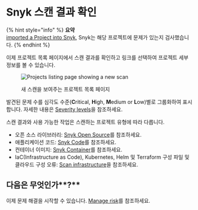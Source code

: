 # Snyk 스캔 결과 확인

{% hint style="info" %}
**요약**\
[imported a Project into Snyk](import-a-project.md), Snyk는 해당 프로젝트에 문제가 있는지 검사했습니다.
{% endhint %}

이제 프로젝트 목록 페이지에서 스캔 결과를 확인하고 링크를 선택하여 프로젝트 세부 정보를 볼 수 있습니다.

<figure><img src="../../.gitbook/assets/Screenshot 2023-01-23 at 15.24.15.png" alt="Projects listing page showing a new scan"><figcaption><p>새 스캔을 보여주는 프로젝트 목록 페이지</p></figcaption></figure>

발견된 문제 수를 심각도 수준(**C**ritical, **H**igh, **M**edium or **L**ow)별로 그룹화하여 표시합니다. 자세한 내용은 [Severity levels](../../scan-with-snyk/find-and-manage-priority-issues/severity-levels.md)을 참조하세요.

스캔 결과와 사용 가능한 작업은 스캔하는 프로젝트 유형에 따라 다릅니다.

* 오픈 소스 라이브러리: [Snyk Open Source](../../scan-with-snyk/snyk-code/manage-code-vulnerabilities/view-vulnerabilities-in-your-code.md)를 참조하세요.
* 애플리케이션 코드: [Snyk Code](broken-reference/)를 참조하세요.
* 컨테이너 이미지: [Snyk Container](../../scan-with-snyk/snyk-container/scan-container-images.md)를 참조하세요.
* IaC(Infrastructure as Code), Kubernetes, Helm 및  Terraform 구성 파일 및 클라우드 구성 오류: [Scan infrastructure](../../scan-with-snyk/scan-infrastructure/)을 참조하세요.

## 다음은 무엇인가**?**

이제 문제 해결을 시작할 수 있습니다. [Manage risk](../../manage-risk/)를 참조하세요.
